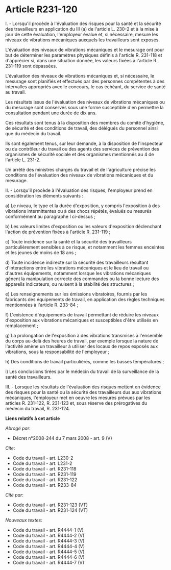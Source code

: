# Article R231-120

I. - Lorsqu'il procède à l'évaluation des risques pour la santé et la sécurité des travailleurs en application du III (a) de
l'article L. 230-2 et à la mise à jour de cette évaluation, l'employeur évalue et, si nécessaire, mesure les niveaux de
vibrations mécaniques auxquels les travailleurs sont exposés.

L'évaluation des niveaux de vibrations mécaniques et le mesurage ont pour but de déterminer les paramètres physiques définis
à l'article R. 231-118 et d'apprécier si, dans une situation donnée, les valeurs fixées à l'article R. 231-119 sont
dépassées.

L'évaluation des niveaux de vibrations mécaniques et, si nécessaire, le mesurage sont planifiés et effectués par des
personnes compétentes à des intervalles appropriés avec le concours, le cas échéant, du service de santé au travail.

Les résultats issus de l'évaluation des niveaux de vibrations mécaniques ou du mesurage sont conservés sous une forme
susceptible d'en permettre la consultation pendant une durée de dix ans.

Ces résultats sont tenus à la disposition des membres du comité d'hygiène, de sécurité et des conditions de travail, des
délégués du personnel ainsi que du médecin du travail.

Ils sont également tenus, sur leur demande, à la disposition de l'inspecteur ou du contrôleur du travail ou des agents des
services de prévention des organismes de sécurité sociale et des organismes mentionnés au 4 de l'article L. 231-2.

Un arrêté des ministres chargés du travail et de l'agriculture précise les conditions de l'évaluation des niveaux de
vibrations mécaniques et du mesurage.

II. - Lorsqu'il procède à l'évaluation des risques, l'employeur prend en considération les éléments suivants :

a) Le niveau, le type et la durée d'exposition, y compris l'exposition à des vibrations intermittentes ou à des chocs
répétés, évalués ou mesurés conformément au paragraphe I ci-dessus ;

b) Les valeurs limites d'exposition ou les valeurs d'exposition déclenchant l'action de prévention fixées à l'article R.
231-119 ;

c) Toute incidence sur la santé et la sécurité des travailleurs particulièrement sensibles à ce risque, et notamment les
femmes enceintes et les jeunes de moins de 18 ans ;

d) Toute incidence indirecte sur la sécurité des travailleurs résultant d'interactions entre les vibrations mécaniques et le
lieu de travail ou d'autres équipements, notamment lorsque les vibrations mécaniques gênent la manipulation correcte des
commandes ou la bonne lecture des appareils indicateurs, ou nuisent à la stabilité des structures ;

e) Les renseignements sur les émissions vibratoires, fournis par les fabricants des équipements de travail, en application
des règles techniques mentionnées à l'article R. 233-84 ;

f) L'existence d'équipements de travail permettant de réduire les niveaux d'exposition aux vibrations mécaniques et
susceptibles d'être utilisés en remplacement ;

g) La prolongation de l'exposition à des vibrations transmises à l'ensemble du corps au-delà des heures de travail, par
exemple lorsque la nature de l'activité amène un travailleur à utiliser des locaux de repos exposés aux vibrations, sous la
responsabilité de l'employeur ;

h) Des conditions de travail particulières, comme les basses températures ;

i) Les conclusions tirées par le médecin du travail de la surveillance de la santé des travailleurs.

III. - Lorsque les résultats de l'évaluation des risques mettent en évidence des risques pour la santé ou la sécurité des
travailleurs dus aux vibrations mécaniques, l'employeur met en oeuvre les mesures prévues par les articles R. 231-122, R.
231-123 et, sous réserve des prérogatives du médecin du travail, R. 231-124.

**Liens relatifs à cet article**

_Abrogé par_:

  - Décret n°2008-244 du 7 mars 2008 - art. 9 (V)

_Cite_:

  - Code du travail - art. L230-2
  - Code du travail - art. L231-2
  - Code du travail - art. R231-118
  - Code du travail - art. R231-119
  - Code du travail - art. R231-122
  - Code du travail - art. R233-84

_Cité par_:

  - Code du travail - art. R231-123 (VT)
  - Code du travail - art. R231-124 (VT)

_Nouveaux textes_:

  - Code du travail - art. R4444-1 (V)
  - Code du travail - art. R4444-2 (V)
  - Code du travail - art. R4444-3 (V)
  - Code du travail - art. R4444-4 (V)
  - Code du travail - art. R4444-5 (V)
  - Code du travail - art. R4444-6 (V)
  - Code du travail - art. R4444-7 (V)
